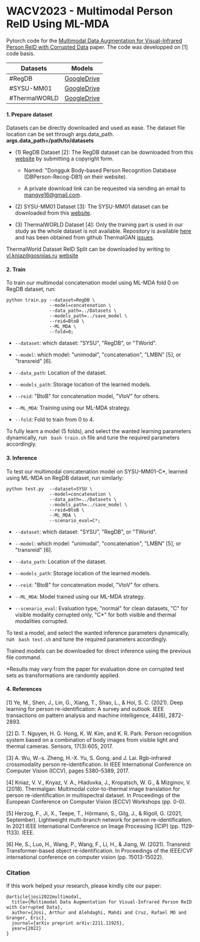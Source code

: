 # WACV2023 - Multimodal Person ReID Using ML-MDA 
Pytorch code for the [Multimodal Data Augmentation for Visual-Infrared Person ReID
with Corrupted Data](https://openaccess.thecvf.com/content/WACV2023W/RWS/papers/Josi_Multimodal_Data_Augmentation_for_Visual-Infrared_Person_ReID_With_Corrupted_Data_WACVW_2023_paper.pdf) paper. The code was developped on [1] code basis.

| Datasets      | Models                                                                     |
|---------------|----------------------------------------------------------------------------|
| #RegDB        | [GoogleDrive](https://drive.google.com/drive/folders/1ZO4oFfsA1eXhthMVHVs00ZQxPhQGy_8u?usp=sharing)|
| #SYSU-MM01    | [GoogleDrive](https://drive.google.com/drive/folders/11XQsD2ZG07oARTZFgLFnF85w9s0-MJiZ?usp=sharing)|
| #ThermalWORLD | [GoogleDrive](https://drive.google.com/drive/folders/16ZRVWpkcNOiHVAWdHv0Qeaa2cXKpDZX1?usp=sharing)|

#### 1. Prepare dataset 

Datasets can be directly downloaded and used as ease. The dataset file location can be set through args.data_path.
**args.data_path=/path/to/datasets**

- (1) RegDB Dataset [2]: The RegDB dataset can be downloaded from this [website](http://dm.dongguk.edu/link.html) by submitting a copyright form.

    - Named: "Dongguk Body-based Person Recognition Database (DBPerson-Recog-DB1) on their website). 

    - A private download link can be requested via sending an email to mangye16@gmail.com. 
  
- (2) SYSU-MM01 Dataset [3]: The SYSU-MM01 dataset can be downloaded from this [website](http://isee.sysu.edu.cn/project/RGBIRReID.htm).

- (3) ThermalWORLD Dataset [4]: Only the training part is used in our study as the whole dataset is not available. Repository is available [here](https://drive.google.com/file/d/1XIc_i3mp4xFlDJ_S5WJYMJAHq107irPI/view) and has been obtained from github ThermalGAN [issues](https://github.com/vlkniaz/ThermalGAN/issues/12).

ThermalWorld Dataset ReID Split can be downloaded by writing to vl.kniaz@gosniias.ru [website](http://www.zefirus.org/articles/ee9462fb-befd-4679-9c26-acd551db8583/)

#### 2. Train

To train our multimodal concatenation model using ML-MDA fold 0 on RegDB dataset, run: 
```
python train.py --dataset=RegDB \
                --model=concatenation \ 
                --data_path=../Datasets \
                --models_path=../save_model \
                --reid=BtoB \
                --ML_MDA \
                --fold=0;
```

  - `--dataset`: which dataset: "SYSU", "RegDB", or "TWorld".

  - `--model`: which model: "unimodal", "concatenation", "LMBN" [5], or "transreid" [6].
  
  - `--data_path`: Location of the dataset.

  - `--models_path`: Storage location of the learned models.

  - `--reid`: "BtoB" for concatenation model, "VtoV" for others.
  
  - `--ML_MDA`: Training using our ML-MDA strategy.
  
  - `--fold`: Fold to train from 0 to 4. 

To fully learn a model (5 folds), and select the wanted learning parameters dynamically, run ``` bash train.sh``` file and tune the required parameters accordingly.

#### 3. Inference

To test our multimodal concatenation model on SYSU-MM01-C*, learned using ML-MDA on RegDB dataset, run similarly:
```
python test.py  --dataset=SYSU \
                --model=concatenation \
                --data_path=../Datasets \
                --models_path=../save_model \
                --reid=BtoB \
                --ML_MDA \
                --scenario_eval=C*;
```

  - `--dataset`: which dataset: "SYSU", "RegDB", or "TWorld".

  - `--model`: which model: "unimodal", "concatenation", "LMBN" [5], or "transreid" [6].
  
  - `--data_path`: Location of the dataset.

  - `--models_path`: Storage location of the learned models.

  - `--reid`: "BtoB" for concatenation model, "VtoV" for others.
  
  - `--ML_MDA`: Model trained using our ML-MDA strategy.
  
  - `--scenario_eval`: Evaluation type, "normal" for clean datasets, "C" for visible modality corrupted only, "C*" for both visible and thermal modalities corrupted. 

To test a model, and select the wanted inference parameters dynamically, run ``` bash test.sh``` and tune the required parameters accordingly.

Trained models can be downloaded for direct inference using the previous file command.

*Results may vary from the paper for evaluation done on corrupted test sets as transformations are randomly applied. 

#### 4. References

[1] Ye, M., Shen, J., Lin, G., Xiang, T., Shao, L., & Hoi, S. C. (2021). Deep learning for person re-identification: A survey and outlook. IEEE transactions on pattern analysis and machine intelligence, 44(6), 2872-2893.

[2] D. T. Nguyen, H. G. Hong, K. W. Kim, and K. R. Park. Person recognition system based on a combination of body images from visible light and thermal cameras. Sensors, 17(3):605, 2017.

[3] A. Wu, W.-s. Zheng, H.-X. Yu, S. Gong, and J. Lai. Rgb-infrared crossmodality person re-identification. In IEEE International Conference on Computer Vision (ICCV), pages 5380–5389, 2017.

[4] Kniaz, V. V., Knyaz, V. A., Hladuvka, J., Kropatsch, W. G., & Mizginov, V. (2018). Thermalgan: Multimodal color-to-thermal image translation for person re-identification in multispectral dataset. In Proceedings of the European Conference on Computer Vision (ECCV) Workshops (pp. 0-0).

[5] Herzog, F., Ji, X., Teepe, T., Hörmann, S., Gilg, J., & Rigoll, G. (2021, September). Lightweight multi-branch network for person re-identification. In 2021 IEEE International Conference on Image Processing (ICIP) (pp. 1129-1133). IEEE.

[6] He, S., Luo, H., Wang, P., Wang, F., Li, H., & Jiang, W. (2021). Transreid: Transformer-based object re-identification. In Proceedings of the IEEE/CVF international conference on computer vision (pp. 15013-15022).

### Citation

If this work helped your research, please kindly cite our paper:
```
@article{josi2022multimodal,
  title={Multimodal Data Augmentation for Visual-Infrared Person ReID with Corrupted Data},
  author={Josi, Arthur and Alehdaghi, Mahdi and Cruz, Rafael MO and Granger, Eric},
  journal={arXiv preprint arXiv:2211.11925},
  year={2022}
}
```
